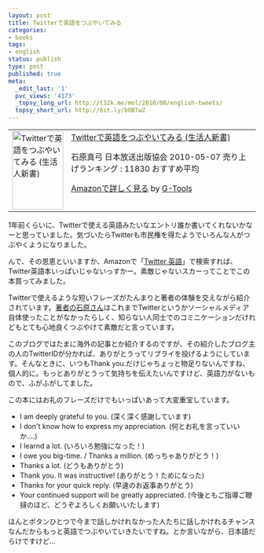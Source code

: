 ```yaml
---
layout: post
title: Twitterで英語をつぶやいてみる
categories:
- books
tags:
- english
status: publish
type: post
published: true
meta:
  _edit_last: '1'
  pvc_views: '4173'
  _topsy_long_url: http://t32k.me/mol/2010/08/english-tweets/
  topsy_short_url: http://bit.ly/bOBTwZ
---
```

<table border="0" cellpadding="5">
<tbody>
<tr>
<td valign="top"><a href="http://www.amazon.co.jp/exec/obidos/ASIN/4140883200/warikiru-22/ref=nosim/" target="_blank"><img class="fig" src="http://ecx.images-amazon.com/images/I/41wtvL4C4xL._SL160_.jpg" border="0" alt="Twitterで英語をつぶやいてみる (生活人新書)" width="104" height="160" /></a></td>
<td valign="top"><span><a href="http://www.amazon.co.jp/Twitter%E3%81%A7%E8%8B%B1%E8%AA%9E%E3%82%92%E3%81%A4%E3%81%B6%E3%82%84%E3%81%84%E3%81%A6%E3%81%BF%E3%82%8B-%E7%94%9F%E6%B4%BB%E4%BA%BA%E6%96%B0%E6%9B%B8-%E7%9F%B3%E5%8E%9F%E7%9C%9F%E5%BC%93/dp/4140883200%3FSubscriptionId%3D15SMZCTB9V8NGR2TW082%26tag%3Dwarikiru-22%26linkCode%3Dxm2%26camp%3D2025%26creative%3D165953%26creativeASIN%3D4140883200" target="_blank">Twitterで英語をつぶやいてみる (生活人新書)</a><img style="border: none;" src="http://www.assoc-amazon.jp/e/ir?t=warikiru-22&amp;l=ur2&amp;o=9" alt="" width="1" height="1" />
</span>

<span>石原真弓 </span><span>日本放送出版協会  2010-05-07
売り上げランキング : 11830
おすすめ平均  <img src="http://g-images.amazon.com/images/G/01/detail/stars-5-0.gif" alt="" /></span>

<span><a href="http://www.amazon.co.jp/Twitter%E3%81%A7%E8%8B%B1%E8%AA%9E%E3%82%92%E3%81%A4%E3%81%B6%E3%82%84%E3%81%84%E3%81%A6%E3%81%BF%E3%82%8B-%E7%94%9F%E6%B4%BB%E4%BA%BA%E6%96%B0%E6%9B%B8-%E7%9F%B3%E5%8E%9F%E7%9C%9F%E5%BC%93/dp/4140883200%3FSubscriptionId%3D15SMZCTB9V8NGR2TW082%26tag%3Dwarikiru-22%26linkCode%3Dxm2%26camp%3D2025%26creative%3D165953%26creativeASIN%3D4140883200" target="_blank">Amazonで詳しく見る</a></span> <span>by <a href="http://www.goodpic.com/mt/aws/index.html">G-Tools</a></span></td>
</tr>
</tbody>
</table>
1年前くらいに、Twitterで使える英語みたいなエントリ誰か書いてくれないかなーと思っていました。気づいたらTwitterも市民権を得たようでいろんな人がつぶやくようになりました。

<!--more-->

んで、その恩恵といいますか、Amazonで「<a href="http://www.amazon.co.jp/s/ref=nb_sb_noss?__mk_ja_JP=%83J%83%5E%83J%83i&amp;url=search-alias%3Djp-books-tree&amp;field-keywords=twitter+%89p%8C%EA&amp;x=0&amp;y=0">Twitter 英語</a>」で検索すれば、Twitter英語本いっぱいじゃないっすかー。素敵じゃないスカーってことでこの本買ってみました。

Twitterで使えるような短いフレーズがたんまりと著者の体験を交えながら紹介されています。<a href="http://twitter.com/mayumi_ishihara">著者の石原さん</a>はこれまでTwitterというかソーシャルメディア自体使ったことがなかったらしく、知らない人同士でのコミニケーションだけれどもとても心地良くつぶやけて素敵だと言っています。

このブログではたまに海外の記事とか紹介するのですが、その紹介したブログ主の人のTwitterIDが分かれば、ありがとうってリプライを投げるようにしています。そんなときに、いつもThank you.だけじゃちょっと物足りないんですね、個人的に。もっとありがとうって気持ちを伝えたいんですけど、英語力がないもので、ふがふがしてました。

この本にはお礼のフレーズだけでもいっぱいあって大変重宝しています。
<ul>
	<li>I am deeply grateful to you. (深く深く感謝しています)</li>
	<li>I don't know how to express my appreciation.
(何とお礼を言っていいか....)</li>
	<li>I learnd a lot. (いろいろ勉強になった！)</li>
	<li>I owe you big-time. / Thanks a million. (めっちゃありがとう！)</li>
	<li>Thanks a lot. (どうもありがとう)</li>
	<li>Thank you. It was instructive! (ありがとう！ためになった)</li>
	<li>Thanks for your quick reply. (早速のお返事ありがとう)</li>
	<li>Your continued support will be greatly appreciated.
(今後ともご指導ご鞭撻のほど、どうぞよろしくお願いいたします)</li>
</ul>
ほんとボタンひとつで今まで話しかけれなかった人たちに話しかけれるチャンスなんだからもっと英語でつぶやいていきたいですね。とか言いながら、日本語だらけですけど...

